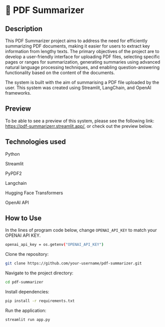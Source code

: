 # 📄 PDF Summarizer

## Description
This PDF Summarizer project aims to address the need for efficiently
summarizing PDF documents, making it easier for users to extract key
information from lengthy texts. The primary objectives of the project are to
develop a user-friendly interface for uploading PDF files, selecting specific
pages or ranges for summarization, generating summaries using advanced
natural language processing techniques, and enabling question-answering
functionality based on the content of the documents.

The system is built with the aim of summarising a PDF file uploaded by the user. This system was created using Streamlit, LangChain, and OpenAI frameworks.

## Preview
To be able to see a preview of this system, please see the following link: https://pdf-summarizerr.streamlit.app/,  or check out the preview below.
## Technologies used

Python

Streamlit

PyPDF2

Langchain

Hugging Face Transformers

OpenAI API
## How to Use
In the lines of program code below, change ``OPENAI_API_KEY`` to match your OPENAI API KEY. 

```bash
openai_api_key = os.getenv("OPENAI_API_KEY")
```
Clone the repository:
```bash
git clone https://github.com/your-username/pdf-summarizer.git

```
Navigate to the project directory:
```bash
cd pdf-summarizer
```
Install dependencies:
```bash
pip install -r requirements.txt
```
Run the application:
```bash
streamlit run app.py
```



